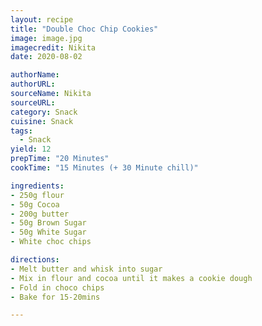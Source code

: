 ```yaml
---
layout: recipe
title: "Double Choc Chip Cookies" 
image: image.jpg
imagecredit: Nikita
date: 2020-08-02

authorName: 
authorURL: 
sourceName: Nikita
sourceURL: 
category: Snack
cuisine: Snack 
tags:
  - Snack
yield: 12
prepTime: "20 Minutes"
cookTime: "15 Minutes (+ 30 Minute chill)"

ingredients:
- 250g flour
- 50g Cocoa
- 200g butter
- 50g Brown Sugar
- 50g White Sugar
- White choc chips

directions:
- Melt butter and whisk into sugar
- Mix in flour and cocoa until it makes a cookie dough
- Fold in choco chips
- Bake for 15-20mins

---
```


